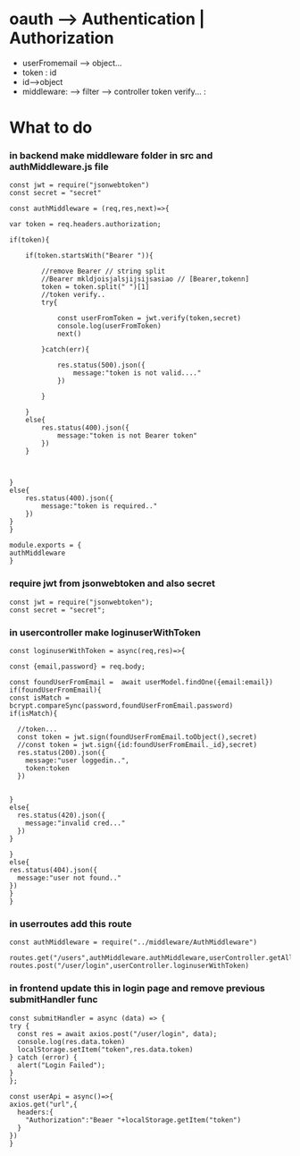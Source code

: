 # oauth --> Authentication | Authorization

- userFromemail --> object... 
- token : id
- id-->object
- middleware: --> filter --> controller token verify... :

# What to do 
### in backend make middleware folder in src and authMiddleware.js file
 
    const jwt = require("jsonwebtoken")
    const secret = "secret"

    const authMiddleware = (req,res,next)=>{

    var token = req.headers.authorization;

    if(token){
        
        if(token.startsWith("Bearer ")){

            //remove Bearer // string split
            //Bearer mkldjoisjalsjijsijsasiao // [Bearer,tokenn]
            token = token.split(" ")[1]
            //token verify..
            try{

                const userFromToken = jwt.verify(token,secret)
                console.log(userFromToken)
                next()

            }catch(err){

                res.status(500).json({
                    message:"token is not valid...."
                })

            }

        }
        else{
            res.status(400).json({
                message:"token is not Bearer token"
            })
        }
        

        
    }
    else{
        res.status(400).json({
            message:"token is required.."
        })
    }
    }

    module.exports = {
    authMiddleware
    }

###  require jwt from jsonwebtoken and also secret
    const jwt = require("jsonwebtoken");
    const secret = "secret";
### in usercontroller make loginuserWithToken
    const loginuserWithToken = async(req,res)=>{

    const {email,password} = req.body;

    const foundUserFromEmail =  await userModel.findOne({email:email})
    if(foundUserFromEmail){
    const isMatch = bcrypt.compareSync(password,foundUserFromEmail.password)
    if(isMatch){

      //token...
      const token = jwt.sign(foundUserFromEmail.toObject(),secret)
      //const token = jwt.sign({id:foundUserFromEmail._id},secret)
      res.status(200).json({
        message:"user loggedin..",
        token:token
      })
      

    }
    else{
      res.status(420).json({
        message:"invalid cred..."
      })
    }

    }
    else{
    res.status(404).json({
      message:"user not found.."
    })
    }
    }

### in userroutes add this route
    const authMiddleware = require("../middleware/AuthMiddleware")

    routes.get("/users",authMiddleware.authMiddleware,userController.getAllUsers)
    routes.post("/user/login",userController.loginuserWithToken)


### in frontend update this in login page and remove previous submitHandler func

    const submitHandler = async (data) => {
    try {
      const res = await axios.post("/user/login", data);
      console.log(res.data.token)
      localStorage.setItem("token",res.data.token)
    } catch (error) {
      alert("Login Failed");
    }
    };

    const userApi = async()=>{
    axios.get("url",{
      headers:{
        "Authorization":"Beaer "+localStorage.getItem("token")
      }
    })
    }